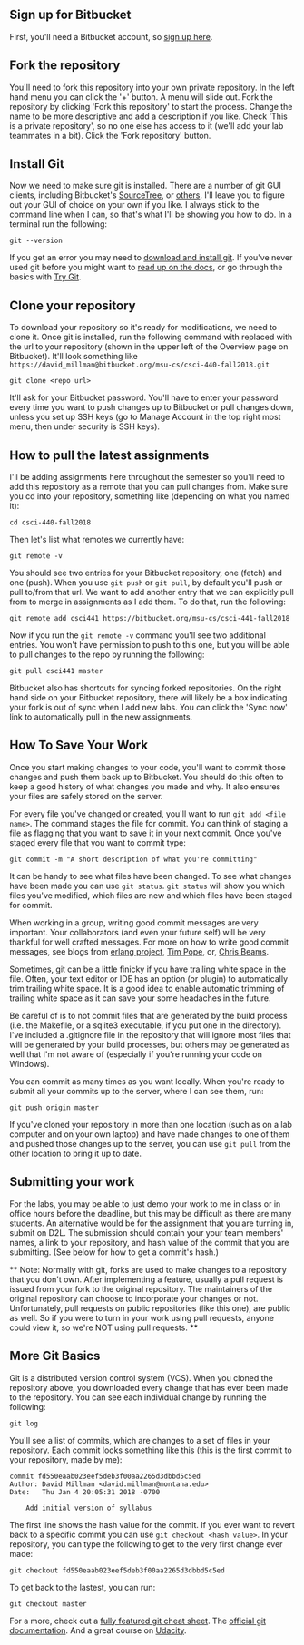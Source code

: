 ## Sign up for Bitbucket

First, you'll need a Bitbucket account, so [sign up
here](https://bitbucket.org/account/signup/).

## Fork the repository

You'll need to fork this repository into your own private repository. In the
left hand menu you can click the '+' button.  A menu will slide out. Fork the
repository by clicking 'Fork this repository' to start the process.  Change the
name to be more descriptive and add a description if you like.  Check 'This is a
private repository', so no one else has access to it (we'll add your lab
teammates in a bit). Click the 'Fork repository' button.

## Install Git

Now we need to make sure git is installed. There are a number of git GUI
clients, including Bitbucket's
[SourceTree](https://www.atlassian.com/software/sourcetree/overview), or
[others](http://git-scm.com/downloads/guis).  I'll leave you to figure out your
GUI of choice on your own if you like.  I always stick to the command line when
I can, so that's what I'll be showing you how to do. In a terminal run the
following:

    git --version

If you get an error you may need to [download and install
git](http://git-scm.com/downloads).  If you've never used git before you might
want to [read up on the docs](http://git-scm.com/doc), or go through the basics
with [Try Git](try.github.com).

## Clone your repository

To download your repository so it's ready for modifications, we need to clone
it.  Once git is installed, run the following command with <repo url> replaced
with the url to your repository (shown in the upper left of the Overview page on
Bitbucket).  It'll look something like
`https://david_millman@bitbucket.org/msu-cs/csci-440-fall2018.git`

    git clone <repo url>

It'll ask for your Bitbucket password. You'll have to enter your password every
time you want to push changes up to Bitbucket or pull changes down, unless you
set up SSH keys (go to Manage Account in the top right most menu, then under
security is SSH keys).

## How to pull the latest assignments

I'll be adding assignments here throughout the semester so you'll need to add
this repository as a remote that you can pull changes from. Make sure you cd
into your repository, something like (depending on what you named it):

    cd csci-440-fall2018

Then let's list what remotes we currently have:

    git remote -v

You should see two entries for your Bitbucket repository, one (fetch) and one
(push). When you use `git push` or `git pull`, by default you'll push or pull
to/from that url. We want to add another entry that we can explicitly pull from
to merge in assignments as I add them. To do that, run the following:

    git remote add csci441 https://bitbucket.org/msu-cs/csci-441-fall2018

Now if you run the `git remote -v` command you'll see two additional entries.
You won't have permission to push to this one, but you will be able to pull
changes to the repo by running the following:

    git pull csci441 master

Bitbucket also has shortcuts for syncing forked repositories. On the right hand
side on your Bitbucket repository, there will likely be a box indicating your
fork is out of sync when I add new labs. You can click the 'Sync now' link to
automatically pull in the new assignments.

## How To Save Your Work

Once you start making changes to your code, you'll want to commit those changes
and push them back up to Bitbucket. You should do this often to keep a good
history of what changes you made and why. It also ensures your files are safely
stored on the server.

For every file you've changed or created, you'll want to run `git add <file
name>`. The command stages the file for commit. You can think of staging a file
as flagging that you want to save it in your next commit. Once you've staged
every file that you want to commit type:

    git commit -m "A short description of what you're committing"

It can be handy to see what files have been changed. To see what changes have
been made you can use `git status`. `git status` will show you which files
you've modified, which files are new and which files have been staged for
commit.

When working in a group, writing good commit messages are very important.  Your
collaborators (and even your future self) will be very thankful for well crafted
messages.  For more on how to write good commit messages, see blogs from
[erlang project](https://github.com/erlang/otp/wiki/writing-good-commit-messages),
[Tim Pope](http://tbaggery.com/2008/04/19/a-note-about-git-commit-messages.html),
or, [Chris Beams](https://chris.beams.io/posts/git-commit/).

Sometimes, git can be a little finicky if you have trailing white space in the
file. Often, your text editor or IDE has an option (or plugin) to automatically
trim trailing white space. It is a good idea to enable automatic trimming of
trailing white space as it can save your some headaches in the future.

Be careful of is to not commit files that are generated by the build process
(i.e. the Makefile, or a sqlite3 executable, if you put one in the directory).
I've included a
.gitignore file in the repository that will ignore most files that will be
generated by your build processes, but others may be generated as well that I'm
not aware of (especially if you're running your code on Windows).

You can commit as many times as you want locally. When you're ready to submit
all your commits up to the server, where I can see them, run:

    git push origin master

If you've cloned your repository in more than one location (such as on a lab
computer and on your own laptop) and have made changes to one of them and pushed
those changes up to the server, you can use `git pull` from the other location
to bring it up to date.

## Submitting your work

For the labs, you may be able to just demo your work to me in class or in office
hours before the deadline, but this may be difficult as there are many students.
An alternative would be for the assignment that you are turning in, submit on
D2L.  The submission should contain your your team members' names, a link to
your repository, and hash value of the commit that you are submitting.  (See
below for how to get a commit's hash.)

** Note: Normally with git, forks are used to make changes to a repository that
you don't own. After implementing a feature, usually a pull request is issued
from your fork to the original repository. The maintainers of the original
repository can choose to incorporate your changes or not. Unfortunately, pull
requests on public repositories (like this one), are public as well. So if you
were to turn in your work using pull requests, anyone could view it, so we're
NOT using pull requests. **

## More Git Basics

Git is a distributed version control system (VCS). When you cloned the
repository above, you downloaded every change that has ever been made to the
repository. You can see each individual change by running the following:

    git log

You'll see a list of commits, which are changes to a set of files in your
repository. Each commit looks something like this (this is the first commit to
your repository, made by me):

    commit fd550eaab023eef5deb3f00aa2265d3dbbd5c5ed
    Author: David Millman <david.millman@montana.edu>
    Date:   Thu Jan 4 20:05:31 2018 -0700

        Add initial version of syllabus

The first line shows the hash value for the commit. If you ever want to revert
back to a specific commit you can use `git checkout <hash value>`. In your
repository, you can type the following to get to the very first change ever
made:

    git checkout fd550eaab023eef5deb3f00aa2265d3dbbd5c5ed

To get back to the lastest, you can run:

    git checkout master

For a more, check out a
[fully featured git cheat sheet](https://www.atlassian.com/git/tutorials/atlassian-git-cheatsheet).
The [official git documentation](http://git-scm.com/doc). And a great
course on [Udacity](https://www.udacity.com/course/how-to-use-git-and-github--ud775).
